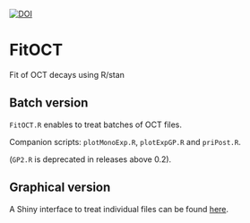 [![DOI](https://zenodo.org/badge/152424115.svg)](https://zenodo.org/badge/latestdoi/152424115)


# FitOCT

Fit of OCT decays using R/stan

## Batch version

`FitOCT.R` enables to treat batches of OCT files.

Companion scripts: `plotMonoExp.R`, `plotExpGP.R` and `priPost.R`.

(`GP2.R` is deprecated in releases above 0.2).


## Graphical version

A Shiny interface to treat individual files can be found [here](./ShinyInterface).
